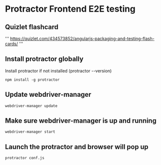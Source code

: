# Protractor Frontend E2E testing

## Quizlet flashcard
'''
https://quizlet.com/434573852/angularjs-packaging-and-testing-flash-cards/
'''

## Install protractor globally
Install protractor if not installed (protractor --version)
```
npm install -g protractor
```
## Update webdriver-manager
```
webdriver-manager update
```
## Make sure webdriver-manager is up and running
```
webdriver-manager start
```
## Launch the protractor and browser will pop up
```
protractor conf.js
```
